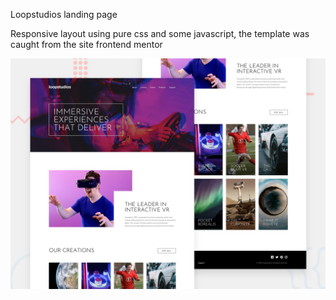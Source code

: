 Loopstudios landing page


Responsive layout using pure css and some javascript, the template was caught from the site frontend mentor

![Design preview for the Loopstudios landing page coding challenge](./design/desktop-preview.jpg)

